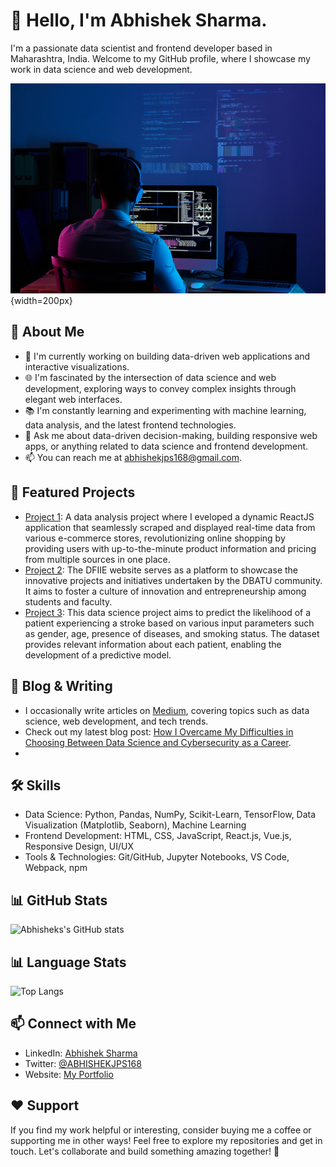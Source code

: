 # 👋 Hello, I'm Abhishek Sharma.

I'm a passionate data scientist and frontend developer based in Maharashtra, India. Welcome to my GitHub profile, where I showcase my work in data science and web development.

![Developer Image](Developer.jpg){width=200px}

## 🌱 About Me

- 🔭 I'm currently working on building data-driven web applications and interactive visualizations.
- 🌐 I'm fascinated by the intersection of data science and web development, exploring ways to convey complex insights through elegant web interfaces.
- 📚 I'm constantly learning and experimenting with machine learning, data analysis, and the latest frontend technologies.
- 💬 Ask me about data-driven decision-making, building responsive web apps, or anything related to data science and frontend development.
- 📫 You can reach me at abhishekjps168@gmail.com.

## 🚀 Featured Projects

- [Project 1](https://github.com/Abhisheks-Workspace/ShopCrawler): A data analysis project where I eveloped a dynamic ReactJS application that seamlessly scraped and displayed real-time data from various e-commerce stores, revolutionizing online shopping by providing users with up-to-the-minute product information and pricing from multiple sources in one place.
- [Project 2](https://github.com/Abhisheks-Workspace/DFIIE-Website): The DFIIE website serves as a platform to showcase the innovative projects and initiatives undertaken by the DBATU community. It aims to foster a culture of innovation and entrepreneurship among students and faculty.
- [Project 3](https://github.com/Abhisheks-Workspace/StrokeRisk-Predictor): This data science project aims to predict the likelihood of a patient experiencing a stroke based on various input parameters such as gender, age, presence of diseases, and smoking status. The dataset provides relevant information about each patient, enabling the development of a predictive model.

## 📝 Blog & Writing

- I occasionally write articles on [Medium](https://medium.com/@abhishekjps168), covering topics such as data science, web development, and tech trends.
- Check out my latest blog post: [How I Overcame My Difficulties in Choosing Between Data Science and Cybersecurity as a Career](https://medium.com/@abhishekjps168/how-i-overcame-my-difficulties-in-choosing-between-data-science-and-cybersecurity-as-a-career-a8983d2c4259).
- 

## 🛠️ Skills

- Data Science: Python, Pandas, NumPy, Scikit-Learn, TensorFlow, Data Visualization (Matplotlib, Seaborn), Machine Learning
- Frontend Development: HTML, CSS, JavaScript, React.js, Vue.js, Responsive Design, UI/UX
- Tools & Technologies: Git/GitHub, Jupyter Notebooks, VS Code, Webpack, npm

## 📊 GitHub Stats

![Abhisheks's GitHub stats](https://github-readme-stats.vercel.app/api?username=Abhisheks-Workspace&show_icons=true&theme=radical)

## 📊 Language Stats

![Top Langs](https://github-readme-stats.vercel.app/api/top-langs/?username=Abhisheks-Workspace&layout=pie) 

## 📫 Connect with Me

- LinkedIn: [Abhishek Sharma](https://www.linkedin.com/in/abhishek-sharma-b3b965178)
- Twitter: [@ABHISHEKJPS168](https://twitter.com/AbhishekJPS168)
- Website: [My Portfolio](https://abhisheks-workspace.github.io/)

## ❤️ Support

If you find my work helpful or interesting, consider buying me a coffee or supporting me in other ways!
Feel free to explore my repositories and get in touch. Let's collaborate and build something amazing together! 🚀
